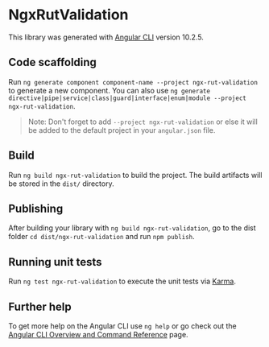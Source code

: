 # NgxRutValidation

This library was generated with [Angular CLI](https://github.com/angular/angular-cli) version 10.2.5.

## Code scaffolding

Run `ng generate component component-name --project ngx-rut-validation` to generate a new component. You can also use `ng generate directive|pipe|service|class|guard|interface|enum|module --project ngx-rut-validation`.
> Note: Don't forget to add `--project ngx-rut-validation` or else it will be added to the default project in your `angular.json` file. 

## Build

Run `ng build ngx-rut-validation` to build the project. The build artifacts will be stored in the `dist/` directory.

## Publishing

After building your library with `ng build ngx-rut-validation`, go to the dist folder `cd dist/ngx-rut-validation` and run `npm publish`.

## Running unit tests

Run `ng test ngx-rut-validation` to execute the unit tests via [Karma](https://karma-runner.github.io).

## Further help

To get more help on the Angular CLI use `ng help` or go check out the [Angular CLI Overview and Command Reference](https://angular.io/cli) page.

